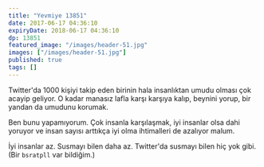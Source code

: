```yaml
---
title: "Yevmiye 13851"
date: 2017-06-17 04:36:10
expiryDate: 2018-06-17 04:36:10
dp: 13851
featured_image: "/images/header-51.jpg"
images: ["/images/header-51.jpg"]
published: true
tags: []
---
```




Twitter'da 1000 kişiyi takip eden birinin hala insanlıktan umudu olması çok
acayip geliyor. O kadar manasız lafla karşı karşıya kalıp, beynini yorup, bir
yandan da umudunu korumak. 

Ben bunu yapamıyorum. Çok insanla karşılaşmak, iyi insanlar olsa dahi yoruyor ve
insan sayısı arttıkça iyi olma ihtimalleri de azalıyor malum.

İyi insanlar az. Susmayı bilen daha az. Twitter'da susmayı bilen hiç yok gibi.
(Bir `bsratpll` var bildiğim.)



